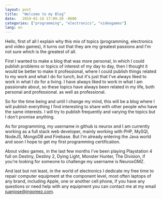 ```yaml
---
layout: post
title:  "Welcome to my Blog"
date:   2019-02-16 17:09:20 -0600
categories: ["programming", "electronics", "videogames"]
lang: en
---
```


Hello, first of all I explain why this mix of topics (programming, electronics and video games), it turns out that they are my greatest passions and I'm not sure which is the greatest of all.

First I wanted to make a blog that was more personal, in which I could publish problems or topics of interest of my day to day,
then I thought it would be better to make it professional, where I could publish things related to my work and what I do for lunch, but it's just that I've always liked to work in what I do for a living.
I have always liked to work in what I am passionate about, so these topics have always been related in my life, both personal and professional.
as well as professional.

So for the time being and until I change my mind, this will be a blog where I will publish everything I find interesting to share with other people who have the same interests.
I will try to publish frequently and varying the topics but I don't promise anything.

As for programming, my username in github is neurox and I am currently working as a full stack web developer, mainly working with PHP, MySQl, NodeJS, MongoDB and Firebase. But I'm already entering the Java world and soon I hope to get my first programming certification.

About video games, in the last few months I've been playing Playstation 4 full on Destiny, Destiny 2, Dying Light, Monster Hunter, The Division, if you're looking for someone to challenge my username is NeuroxGMZ.

And last but not least, in the world of electronics I dedicate my free time to repair computer equipment at the component level, most often laptops of any brand, including Apple, one or another cell phone, if you have any questions or need help with any equipment you can contact me at my email juanjose@ingomez.com.
